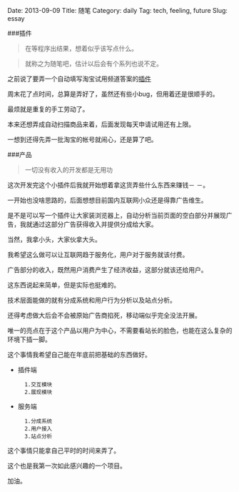 Date: 2013-09-09
Title: 随笔
Category: daily
Tag: tech, feeling, future
Slug: essay


###插件
>在等程序出结果，想着似乎该写点什么。

>就称之为随笔吧，估计以后会有个系列也说不定。

之前说了要弄一个自动填写淘宝试用频道答案的[插件](https://github.com/Saerdna/try-taobao-helper)

周末花了点时间，总算是弄好了，虽然还有些小bug，但用着还是很顺手的。

最烦就是重复的手工劳动了。

本来还想弄成自动扫描商品来着，后面发现每天申请试用还有上限。

一想到还得先弄一批淘宝的帐号就闹心，还是算了吧。

###产品

>一切没有收入的开发都是无用功

这次开发完这个小插件后我就开始想着拿这货弄些什么东西来赚钱－ －。

一开始也没啥思路的，后面想想目前国内互联网小众还是得靠广告维生。

是不是可以写一个插件让大家装浏览器上，自动分析当前页面的空白部分并展现广告，我就通过这部分广告获得收入并提供分成给大家。

当然，我拿小头，大家伙拿大头。

我希望这么做可以让互联网趋于服务化，用户对于服务就该付费。

广告部分的收入，既然用户消费产生了经济收益，这部分就该还给用户。

这东西说起来简单，但是实际也挺难的。

技术层面能做的就有分成系统和用户行为分析以及站点分析。

还得考虑做大后会不会被原始广告商掐死，移动端似乎完全没法开展。

唯一的亮点在于这个产品以用户为中心，不需要看站长的脸色，也能在这么复杂的环境下插一脚。

这个事情我希望自己能在年底前把基础的东西做好。

* 插件端

		1.交互模块
		2.展现模块
		
* 服务端

		1.分成系统
		2.用户接入
		3.站点分析
		
		
这个事情只能拿自己平时的时间来弄了。

这个也是我第一次如此感兴趣的一个项目。

加油。